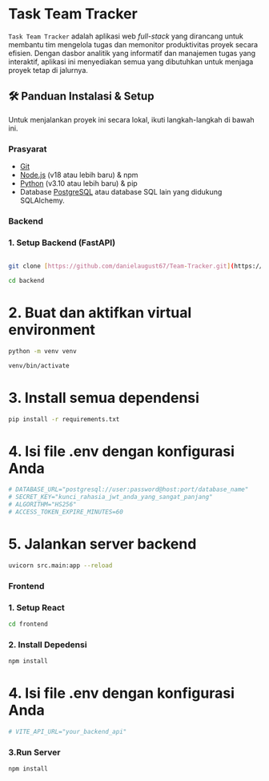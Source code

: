 # Task Team Tracker

`Task Team Tracker` adalah aplikasi web *full-stack* yang dirancang untuk membantu tim mengelola tugas dan memonitor produktivitas proyek secara efisien. Dengan dasbor analitik yang informatif dan manajemen tugas yang interaktif, aplikasi ini menyediakan semua yang dibutuhkan untuk menjaga proyek tetap di jalurnya.


## 🛠️ Panduan Instalasi & Setup

Untuk menjalankan proyek ini secara lokal, ikuti langkah-langkah di bawah ini.

### Prasyarat

-   [Git](https://git-scm.com/)
-   [Node.js](https://nodejs.org/en/) (v18 atau lebih baru) & npm
-   [Python](https://www.python.org/) (v3.10 atau lebih baru) & pip
-   Database [PostgreSQL](https://www.postgresql.org/) atau database SQL lain yang didukung SQLAlchemy.

### Backend
### 1. Setup Backend (FastAPI)

```bash

git clone [https://github.com/danielaugust67/Team-Tracker.git](https://github.com/danielaugust67/Team-Tracker.git)
```

``` bash
cd backend 
```

# 2. Buat dan aktifkan virtual environment
```bash
python -m venv venv
```

```bash
venv/bin/activate  
```

# 3. Install semua dependensi
```bash
pip install -r requirements.txt
```


# 4. Isi file .env dengan konfigurasi Anda
```bash
# DATABASE_URL="postgresql://user:password@host:port/database_name"
# SECRET_KEY="kunci_rahasia_jwt_anda_yang_sangat_panjang"
# ALGORITHM="HS256"
# ACCESS_TOKEN_EXPIRE_MINUTES=60
```


# 5. Jalankan server backend
```bash
uvicorn src.main:app --reload 
```

### Frontend
### 1. Setup React 
``` bash
cd frontend
```

### 2. Install Depedensi
``` bash
npm install
```
# 4. Isi file .env dengan konfigurasi Anda
```bash
# VITE_API_URL="your_backend_api"
```

### 3.Run Server
``` bash
npm install
```


